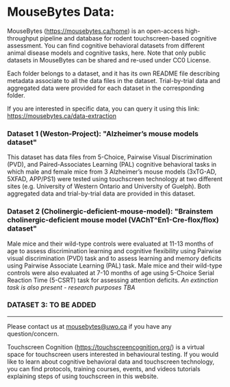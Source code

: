 # MouseBytes Data:

MouseBytes (https://mousebytes.ca/home) is an open-access high-throughput pipeline and database for rodent touchscreen-based cognitive assessment. You can find cognitive behavioral datasets from different animal disease models and cognitive tasks, here. Note that only public datasets in MouseBytes can be shared and re-used under CC0 License. 

Each folder belongs to a dataset, and it has its own README file describing metadata associate to all the data files in the dataset. Trial-by-trial data and aggregated data were provided for each dataset in the corresponding folder.

If you are interested in specific data, you can query it using this link: https://mousebytes.ca/data-extraction

### Dataset 1 (Weston-Project): "Alzheimer’s mouse models dataset"

This dataset has data files from 5-Choice, Pairwise Visual Discrimination (PVD), and Paired-Associates Learning (PAL) cognitive behavioral tasks in which male and female mice from 3 Alzheimer’s mouse models (3xTG-AD, 5XFAD, APP/PS1) were tested using touchscreen technology at two different sites (e.g. University of Western Ontario and University of Guelph). Both aggregated data and trial-by-trial data are provided in this dataset.

### Dataset 2 (Cholinergic-deficient-mouse-model): "Brainstem cholinergic-deficient mouse model (VAChT^En1-Cre-flox/flox) dataset"

Male mice and their wild-type controls were evaluated at 11-13 months of age to assess discrimination learning and cognitive flexibility using Pairwise visual discrimination (PVD) task and to assess learning and memory deficits using Pairwise Associate Learning (PAL) task. Male mice and their wild-type controls were also evaluated at 7-10 months of age using 5-Choice Serial Reaction Time (5-CSRT) task for assessing attention deficits.
*An extinction task is also present - research purposes TBA*

### DATASET 3: TO BE ADDED

-------------------------------------------------------------------------------------------------------------
Please contact us at mousebytes@uwo.ca if you have any question/concern.

Touchscreen Cognition (https://touchscreencognition.org/) is a virtual space for touchscreen users interested in behavioural testing. If you would like to learn about cognitive behavioral data and touchscreen technology, you can find protocols, training courses, events, and videos tutorials explaining steps of using touchscreen in this website. 

